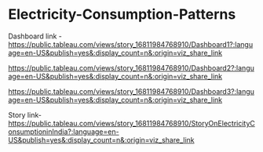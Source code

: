 # Electricity-Consumption-Patterns
Dashboard link - https://public.tableau.com/views/story_16811984768910/Dashboard1?:language=en-US&publish=yes&:display_count=n&:origin=viz_share_link

https://public.tableau.com/views/story_16811984768910/Dashboard2?:language=en-US&publish=yes&:display_count=n&:origin=viz_share_link

https://public.tableau.com/views/story_16811984768910/Dashboard3?:language=en-US&publish=yes&:display_count=n&:origin=viz_share_link

Story link- https://public.tableau.com/views/story_16811984768910/StoryOnElectricityConsumptioninIndia?:language=en-US&publish=yes&:display_count=n&:origin=viz_share_link

